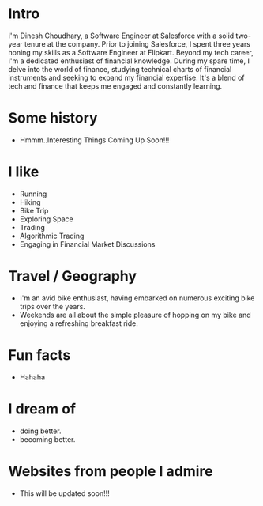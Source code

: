 
# Intro

I'm Dinesh Choudhary, a Software Engineer at Salesforce with a solid two-year tenure at the company. Prior to joining Salesforce, I spent three years honing my skills as a Software Engineer at Flipkart. Beyond my tech career, I'm a dedicated enthusiast of financial knowledge. During my spare time, I delve into the world of finance, studying technical charts of financial instruments and seeking to expand my financial expertise. It's a blend of tech and finance that keeps me engaged and constantly learning. 

# Some history

- Hmmm..Interesting Things Coming Up Soon!!!

# I like

- Running
- Hiking
- Bike Trip
- Exploring Space
- Trading
- Algorithmic Trading
- Engaging in Financial Market Discussions

# Travel / Geography

- I'm an avid bike enthusiast, having embarked on numerous exciting bike trips over the years.
- Weekends are all about the simple pleasure of hopping on my bike and enjoying a refreshing breakfast ride.

# Fun facts

- Hahaha

# I dream of

- doing better.
- becoming better.


# Websites from people I admire

- This will be updated soon!!!

